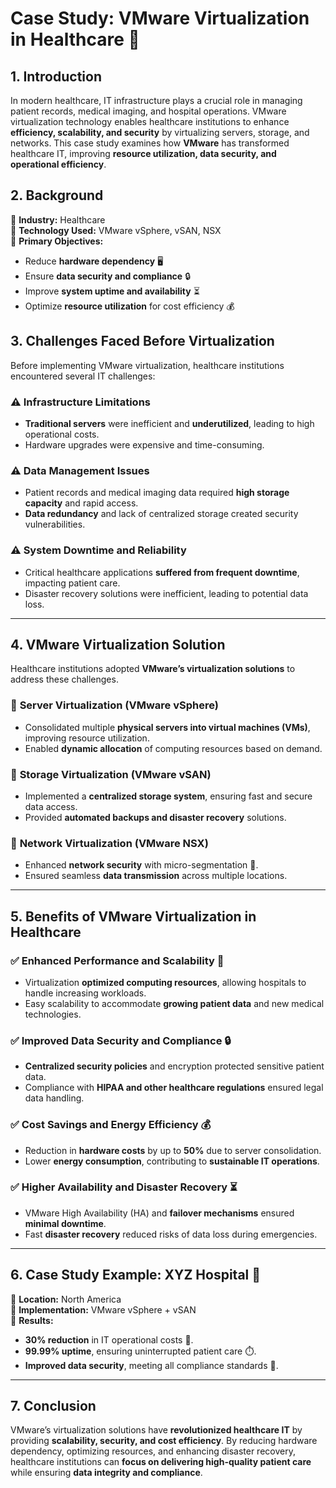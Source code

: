 # **Case Study: VMware Virtualization in Healthcare 🏥**

## **1. Introduction**

In modern healthcare, IT infrastructure plays a crucial role in managing patient records, medical imaging, and hospital operations. VMware virtualization technology enables healthcare institutions to enhance **efficiency, scalability, and security** by virtualizing servers, storage, and networks. This case study examines how **VMware** has transformed healthcare IT, improving **resource utilization, data security, and operational efficiency**.

## **2. Background**

📍 **Industry:** Healthcare  
📍 **Technology Used:** VMware vSphere, vSAN, NSX  
📍 **Primary Objectives:**

- Reduce **hardware dependency** 🖥️
- Ensure **data security and compliance** 🔒
- Improve **system uptime and availability** ⏳
- Optimize **resource utilization** for cost efficiency 💰

## **3. Challenges Faced Before Virtualization**

Before implementing VMware virtualization, healthcare institutions encountered several IT challenges:

### ⚠️ **Infrastructure Limitations**

- **Traditional servers** were inefficient and **underutilized**, leading to high operational costs.
- Hardware upgrades were expensive and time-consuming.

### ⚠️ **Data Management Issues**

- Patient records and medical imaging data required **high storage capacity** and rapid access.
- **Data redundancy** and lack of centralized storage created security vulnerabilities.

### ⚠️ **System Downtime and Reliability**

- Critical healthcare applications **suffered from frequent downtime**, impacting patient care.
- Disaster recovery solutions were inefficient, leading to potential data loss.

---

## **4. VMware Virtualization Solution**

Healthcare institutions adopted **VMware’s virtualization solutions** to address these challenges.

### 🔹 **Server Virtualization (VMware vSphere)**

- Consolidated multiple **physical servers into virtual machines (VMs)**, improving resource utilization.
- Enabled **dynamic allocation** of computing resources based on demand.

### 🔹 **Storage Virtualization (VMware vSAN)**

- Implemented a **centralized storage system**, ensuring fast and secure data access.
- Provided **automated backups and disaster recovery** solutions.

### 🔹 **Network Virtualization (VMware NSX)**

- Enhanced **network security** with micro-segmentation 🔐.
- Ensured seamless **data transmission** across multiple locations.

---

## **5. Benefits of VMware Virtualization in Healthcare**

### ✅ **Enhanced Performance and Scalability** 🚀

- Virtualization **optimized computing resources**, allowing hospitals to handle increasing workloads.
- Easy scalability to accommodate **growing patient data** and new medical technologies.

### ✅ **Improved Data Security and Compliance** 🔒

- **Centralized security policies** and encryption protected sensitive patient data.
- Compliance with **HIPAA and other healthcare regulations** ensured legal data handling.

### ✅ **Cost Savings and Energy Efficiency** 💰

- Reduction in **hardware costs** by up to **50%** due to server consolidation.
- Lower **energy consumption**, contributing to **sustainable IT operations**.

### ✅ **Higher Availability and Disaster Recovery** ⏳

- VMware High Availability (HA) and **failover mechanisms** ensured **minimal downtime**.
- Fast **disaster recovery** reduced risks of data loss during emergencies.

---

## **6. Case Study Example: XYZ Hospital 🏥**

📍 **Location:** North America  
📍 **Implementation:** VMware vSphere + vSAN  
📍 **Results:**

- **30% reduction** in IT operational costs 💸.
- **99.99% uptime**, ensuring uninterrupted patient care ⏱️.
- **Improved data security**, meeting all compliance standards 📜.

---

## **7. Conclusion**

VMware’s virtualization solutions have **revolutionized healthcare IT** by providing **scalability, security, and cost efficiency**. By reducing hardware dependency, optimizing resources, and enhancing disaster recovery, healthcare institutions can **focus on delivering high-quality patient care** while ensuring **data integrity and compliance**.
